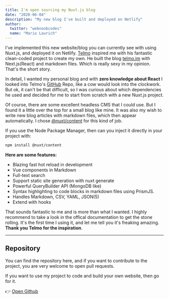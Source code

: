 ```yaml
---
title: I'm open sourcing my Nuxt.js blog
date: "2020-06-04"
description: "My new blog I've built and deployed on Netlify"
author: 
  twitter: "webnoobcodes"
  name: "Mario Laurich"
---
```


I've implemented this new website/blog you can currently see with using Nuxt.js, and deployed it on Netlify. [Telmo](https://twitter.com/telmo) inspired me with his fantastic clean-coded project to create my own. He built the blog [telmo.im](https://telmo.im) with Next.js(React) and markdown files. 
Which is really sexy in my opinion. That's the short story.

In detail, I wanted my personal blog and with **zero knowledge about React** I looked into Telmo's [GitHub](https://github.com/telmogoncalves/telmo) Repo, like a cow would look into the clockwork. But ok, it can't be that difficult, so I was curious about which dependencies he used and decided for me to start from scratch with a new Nuxt.js project. 

Of course, there are some excellent headless CMS that I could use. But I found it a little over the top for a small blog like mine. It was also my wish to write new blog articles with markdown files, which then appear automatically. I chose [@nuxt/content](https://content.nuxtjs.org/) for this kind of job.

If you use the Node Package Manager, then can you inject it directly in your project with:

```bash
npm install @nuxt/content
```

**Here are some features:**
- Blazing fast hot reload in development
- Vue components in Markdown
- Full-text search
- Support static site generation with nuxt generate
- Powerful QueryBuilder API (MongoDB like)
- Syntax highlighting to code blocks in markdown files using PrismJS.
- Handles Markdown, CSV, YAML, JSON(5)
- Extend with hooks

That sounds fantastic to me and is more than what I wanted. 
I highly recommend to take a look in the offical documentation to get the stone rolling.
It's the first time I using it, and let me tell you it's freaking amazing. **Thank you Telmo for the inspiration**.

---

## Repository

You can find the repository here, and if you want to contribute to the project, you are very welcome to open pull requests.

If you want to use my project to code and build your own website, then go for it.

👉 [Open Github](https://github.com/webnoobcodes/webnoob.dev)